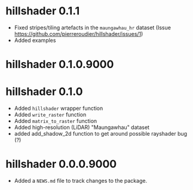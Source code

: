 <!-- NEWS.md is maintained by https://cynkra.github.io/fledge, do not edit -->

# hillshader 0.1.1

- Fixed stripes/tiling artefacts in the `maungawhau_hr` dataset (Issue https://github.com/pierreroudier/hillshader/issues/1)
- Added examples


# hillshader 0.1.0.9000

# hillshader 0.1.0

- Added `hillshader` wrapper function
- Added `write_raster` function
- Added `matrix_to_raster` function
- Added high-resolution (LiDAR) "Maungawhau" dataset
- added add_shadow_2d function to get around possible rayshader bug (?)


# hillshader 0.0.0.9000

* Added a `NEWS.md` file to track changes to the package.
